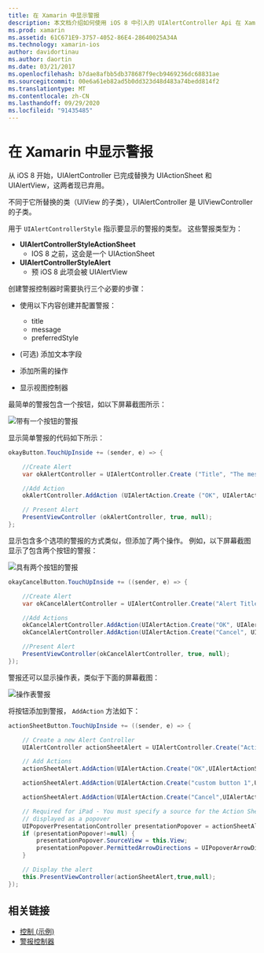 ```yaml
---
title: 在 Xamarin 中显示警报
description: 本文档介绍如何使用 iOS 8 中引入的 UIAlertController Api 在 Xamarin 中显示警报。
ms.prod: xamarin
ms.assetid: 61C671E9-3757-4052-86E4-28640025A34A
ms.technology: xamarin-ios
author: davidortinau
ms.author: daortin
ms.date: 03/21/2017
ms.openlocfilehash: b7dae8afbb5db378687f9ecb9469236dc68831ae
ms.sourcegitcommit: 00e6a61eb82ad5b0dd323d48d483a74bedd814f2
ms.translationtype: MT
ms.contentlocale: zh-CN
ms.lasthandoff: 09/29/2020
ms.locfileid: "91435485"
---
```

# <a name="displaying-alerts-in-xamarinios"></a>在 Xamarin 中显示警报

从 iOS 8 开始，UIAlertController 已完成替换为 UIActionSheet 和 UIAlertView，这两者现已弃用。

不同于它所替换的类（UIView 的子类），UIAlertController 是 UIViewController 的子类。

用于 `UIAlertControllerStyle` 指示要显示的警报的类型。 这些警报类型为：

- **UIAlertControllerStyleActionSheet**
  - IOS 8 之前，这会是一个 UIActionSheet
- **UIAlertControllerStyleAlert**
  - 预 iOS 8 此项会被 UIAlertView 

创建警报控制器时需要执行三个必要的步骤：

- 使用以下内容创建并配置警报：
  - title
  - message
  - preferredStyle

-  (可选) 添加文本字段
- 添加所需的操作
- 显示视图控制器

最简单的警报包含一个按钮，如以下屏幕截图所示：

 ![带有一个按钮的警报](alerts-images/alert1.png)

显示简单警报的代码如下所示：

```csharp
okayButton.TouchUpInside += (sender, e) => {

    //Create Alert
    var okAlertController = UIAlertController.Create ("Title", "The message", UIAlertControllerStyle.Alert);

    //Add Action
    okAlertController.AddAction (UIAlertAction.Create ("OK", UIAlertActionStyle.Default, null));

    // Present Alert
    PresentViewController (okAlertController, true, null);
};
```

显示包含多个选项的警报的方式类似，但添加了两个操作。 例如，以下屏幕截图显示了包含两个按钮的警报：

 ![具有两个按钮的警报](alerts-images/alert2.png)

```csharp
okayCancelButton.TouchUpInside += ((sender, e) => {

    //Create Alert
    var okCancelAlertController = UIAlertController.Create("Alert Title", "Choose from two buttons", UIAlertControllerStyle.Alert);

    //Add Actions
    okCancelAlertController.AddAction(UIAlertAction.Create("OK", UIAlertActionStyle.Default, alert => Console.WriteLine ("Okay was clicked")));
    okCancelAlertController.AddAction(UIAlertAction.Create("Cancel", UIAlertActionStyle.Cancel, alert => Console.WriteLine ("Cancel was clicked")));

    //Present Alert
    PresentViewController(okCancelAlertController, true, null);
});
```

警报还可以显示操作表，类似于下面的屏幕截图：

 ![操作表警报](alerts-images/alert3.png)

将按钮添加到警报， `AddAction` 方法如下：

```csharp
actionSheetButton.TouchUpInside += ((sender, e) => {

    // Create a new Alert Controller
    UIAlertController actionSheetAlert = UIAlertController.Create("Action Sheet", "Select an item from below", UIAlertControllerStyle.ActionSheet);

    // Add Actions
    actionSheetAlert.AddAction(UIAlertAction.Create("OK",UIAlertActionStyle.Default, (action) => Console.WriteLine ("Item One pressed.")));

    actionSheetAlert.AddAction(UIAlertAction.Create("custom button 1",UIAlertActionStyle.Default, (action) => Console.WriteLine ("Item Two pressed.")));

    actionSheetAlert.AddAction(UIAlertAction.Create("Cancel",UIAlertActionStyle.Cancel, (action) => Console.WriteLine ("Cancel button pressed.")));

    // Required for iPad - You must specify a source for the Action Sheet since it is
    // displayed as a popover
    UIPopoverPresentationController presentationPopover = actionSheetAlert.PopoverPresentationController;
    if (presentationPopover!=null) {
        presentationPopover.SourceView = this.View;
        presentationPopover.PermittedArrowDirections = UIPopoverArrowDirection.Up;
    }

    // Display the alert
    this.PresentViewController(actionSheetAlert,true,null);
});
```

## <a name="related-links"></a>相关链接

- [控制 (示例) ](/samples/xamarin/ios-samples/controls)
- [警报控制器](https://github.com/xamarin/recipes/tree/master/Recipes/ios/standard_controls/alertcontroller)